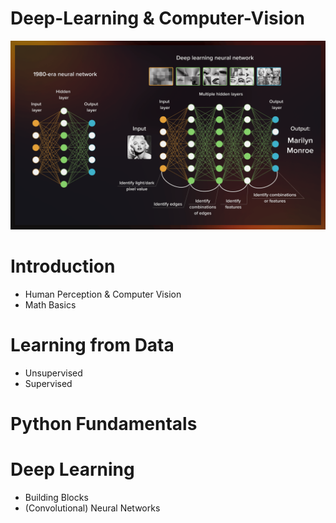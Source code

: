 # Deep-Learning & Computer-Vision

![](./Intro/cvdl.png)

# Introduction
- Human Perception & Computer Vision
- Math Basics

# Learning from Data
- Unsupervised
- Supervised

# Python Fundamentals

# Deep Learning
- Building Blocks
- (Convolutional) Neural Networks
